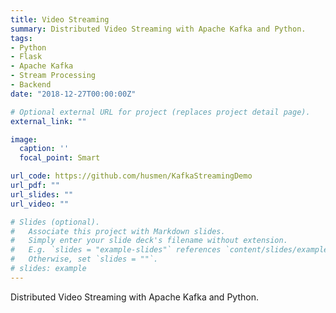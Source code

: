 ```yaml
---
title: Video Streaming
summary: Distributed Video Streaming with Apache Kafka and Python.
tags:
- Python
- Flask
- Apache Kafka
- Stream Processing
- Backend
date: "2018-12-27T00:00:00Z"

# Optional external URL for project (replaces project detail page).
external_link: ""

image:
  caption: ''
  focal_point: Smart

url_code: https://github.com/husmen/KafkaStreamingDemo
url_pdf: ""
url_slides: ""
url_video: ""

# Slides (optional).
#   Associate this project with Markdown slides.
#   Simply enter your slide deck's filename without extension.
#   E.g. `slides = "example-slides"` references `content/slides/example-slides.md`.
#   Otherwise, set `slides = ""`.
# slides: example
---
```


Distributed Video Streaming with Apache Kafka and Python.
